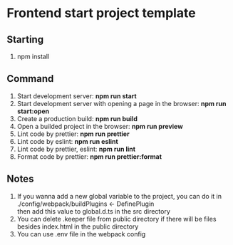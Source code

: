# Frontend start project template

## Starting

1. npm install

## Command

1. Start development server: **npm run start**
2. Start development server with opening a page in the browser: **npm run start:open**
3. Create a production build: **npm run build**
4. Open a builded project in the browser: **npm run preview**
5. Lint code by prettier: **npm run prettier**
6. Lint code by eslint: **npm run eslint**
7. Lint code by prettier, eslint: **npm run lint**
8. Format code by prettier: **npm run prettier:format**

## Notes

1. If you wanna add a new global variable to the project, you can do it in ./config/webpack/buildPlugins <- DefinePlugin <br>
   then add this value to global.d.ts in the src directory
2. You can delete .keeper file from public directory if there will be files besides index.html in the public directory
3. You can use .env file in the webpack config
